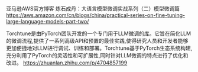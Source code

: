 
亚马逊AWS官方博客
炼石成丹：大语言模型微调实战系列（二）模型微调篇
https://aws.amazon.com/cn/blogs/china/practical-series-on-fine-tuning-large-language-models-part-two/

Torchtune是由PyTorch团队开发的一个专门用于LLM微调的库。它旨在简化LLM的微调流程,提供了一系列高级API和预置的最佳实践,使得研究人员和开发者能够更加便捷地对LLM进行调试、训练和部署。Torchtune基于PyTorch生态系统构建,充分利用了PyTorch的灵活性和可扩展性,同时针对LLM微调的特点进行了优化和改进。
https://zhuanlan.zhihu.com/p/4704857199